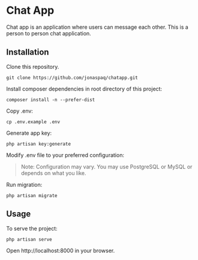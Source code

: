 # Chat App
Chat app is an application where users can message each other.
This is a person to person chat application.

## Installation
Clone this repository.
```
git clone https://github.com/jonaspaq/chatapp.git
```

Install composer dependencies in root directory of this project:
```
composer install -n --prefer-dist
```

Copy .env:
```
cp .env.example .env
```

Generate app key:
```
php artisan key:generate
```

Modify .env file to your preferred configuration:
> Note: Configuration may vary. You may use PostgreSQL or MySQL or depends on what you like.


Run migration:
```
php artisan migrate
```

## Usage
To serve the project:
```
php artisan serve
```

Open http://localhost:8000 in your browser.
